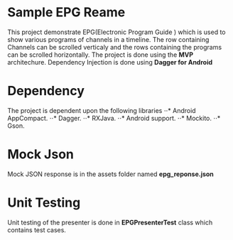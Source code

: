 # Sample EPG Reame
This project demonstrate EPG(Electronic Program Guide ) which is used to show various programs of channels in a timeline. The row containing Channels can be scrolled verticaly and the rows containing the programs can be scrolled horizontally. 
The project is done using the **MVP** architechure. Dependency Injection is done using **Dagger for Android**
# Dependency
The project is dependent upon the following libraries
⋅⋅* Android AppCompact.
⋅⋅* Dagger.
⋅⋅* RXJava.
⋅⋅* Android support.
⋅⋅* Mockito.
⋅⋅* Gson.
# Mock Json
Mock JSON response is in the assets folder named **epg_reponse.json**

# Unit Testing
Unit testing of the presenter is done in **EPGPresenterTest** class which contains test cases.

